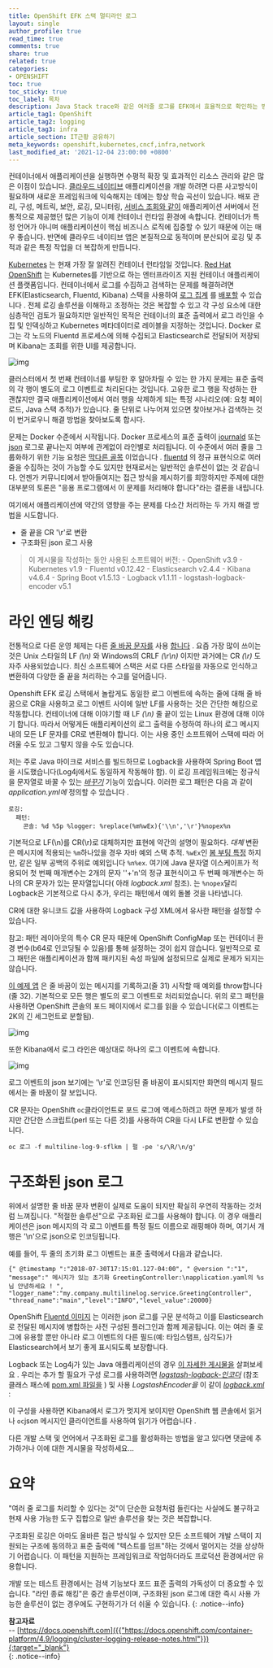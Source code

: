 ```yaml
---
title: OpenShift EFK 스택 멀티라인 로그
layout: single
author_profile: true
read_time: true
comments: true
share: true
related: true
categories:
- OPENSHIFT
toc: true
toc_sticky: true
toc_label: 목차
description: Java Stack trace와 같은 여러줄 로그를 EFK에서 효율적으로 확인하는 방법을 알아봅니다.
article_tag1: OpenShift
article_tag2: logging
article_tag3: infra
article_section: IT근황 공유하기
meta_keywords: openshift,kubernetes,cncf,infra,network
last_modified_at: '2021-12-04 23:00:00 +0800'
---
```


컨테이너에서 애플리케이션을 실행하면 수평적 확장 및 효과적인 리소스 관리와 같은 많은 이점이 있습니다. [클라우드 네이티브](https://www.cncf.io/) 애플리케이션을 개발 하려면 다른 사고방식이 필요하며 새로운 프레임워크에 익숙해지는 데에는 항상 학습 곡선이 있습니다. 배포 관리, 구성, 메트릭, 보안, 로깅, 모니터링, [서비스 조회와 같이](https://developers.redhat.com/books/introducing-istio-service-mesh-microservices/) 애플리케이션 서버에서 전통적으로 제공했던 많은 기능이 이제 컨테이너 런타임 환경에 속합니다. 컨테이너가 특정 언어가 아니며 애플리케이션이 핵심 비즈니스 로직에 집중할 수 있기 때문에 이는 매우 좋습니다. 반면에 클라우드 네이티브 앱은 본질적으로 동적이며 분산되어 로깅 및 추적과 같은 특정 작업을 더 복잡하게 만듭니다.

[Kubernetes](https://kubernetes.io/) 는 현재 가장 잘 알려진 컨테이너 런타임일 것입니다. [Red Hat OpenShift](https://www.openshift.com/) 는 Kubernetes를 기반으로 하는 엔터프라이즈 지원 컨테이너 애플리케이션 플랫폼입니다. 컨테이너에서 로그를 수집하고 검색하는 문제를 해결하려면 EFK(Elasticsearch, Fluentd, Kibana) 스택을 사용하여 [로그 집계](https://docs.openshift.com/container-platform/3.9/install_config/aggregate_logging.html) 를 [배포할](https://docs.openshift.com/container-platform/3.9/install_config/aggregate_logging.html) 수 있습니다 . 전체 로깅 솔루션을 이해하고 조정하는 것은 복잡할 수 있고 각 구성 요소에 대한 심층적인 검토가 필요하지만 일반적인 목적은 컨테이너의 표준 출력에서 로그 라인을 수집 및 인덱싱하고 Kubernetes 메타데이터로 레이블을 지정하는 것입니다. Docker 로그는 각 노드의 Fluentd 프로세스에 의해 수집되고 Elasticsearch로 전달되어 저장되며 Kibana는 조회를 위한 UI를 제공합니다.

![img](https://miro.medium.com/max/1400/1*_LD8Q4OlYGoZa2G1MFJYpA.png)

클러스터에서 첫 번째 컨테이너를 부팅한 후 알아차릴 수 있는 한 가지 문제는 표준 출력의 각 행이 별도의 로그 이벤트로 처리된다는 것입니다. 고유한 로그 행을 작성하는 한 괜찮지만 결국 애플리케이션에서 여러 행을 삭제하게 되는 특정 시나리오(예: 요청 페이로드, Java 스택 추적)가 있습니다. 줄 단위로 나누어져 있으면 찾아보거나 검색하는 것이 번거로우니 해결 방법을 찾아보도록 합시다.

문제는 Docker 수준에서 시작됩니다. Docker 프로세스의 표준 출력이 [journald](https://docs.docker.com/config/containers/logging/journald/) 또는 [json](https://docs.docker.com/config/containers/logging/json-file/) 로그로 끝나는지 여부에 관계없이 라인별로 처리됩니다. 이 수준에서 여러 줄을 그룹화하기 위한 기능 요청은 [막다른 골목](https://github.com/moby/moby/issues/22920#issuecomment-264036710) 이었습니다 . [fluentd](https://github.com/fluent-plugins-nursery/fluent-plugin-concat) 의 정규 표현식으로 여러 줄을 수집하는 것이 가능할 수도 있지만 현재로서는 일반적인 솔루션이 없는 것 같습니다. 언젠가 커뮤니티에서 받아들여지는 접근 방식을 제시하기를 희망하지만 주제에 대한 대부분의 토론은 "응용 프로그램에서 이 문제를 처리해야 합니다"라는 결론을 내립니다.

여기에서 애플리케이션에 약간의 영향을 주는 문제를 다소간 처리하는 두 가지 해결 방법을 시도합니다.

- 줄 끝을 CR '\r'로 변환
- 구조화된 json 로그 사용

> 이 게시물을 작성하는 동안 사용된 소프트웨어 버전:
> \- OpenShift v3.9
> \- Kubernetes v1.9
> \- Fluentd v0.12.42
> \- Elasticsearch v2.4.4
> \- Kibana v4.6.4
> \- Spring Boot v1.5.13
> \- Logback v1.1.11
> \- logstash-logback-encoder v5.1

# 라인 엔딩 해킹

전통적으로 다른 운영 체제는 다른 [줄 바꿈 문자를](https://en.wikipedia.org/wiki/Newline) 사용 [합니다](https://en.wikipedia.org/wiki/Newline) . 요즘 가장 많이 쓰이는 것은 Unix 스타일의 LF *(\n)* 와 Windows의 CRLF *(\r\n)* 이지만 과거에는 CR *(\r)* 도 자주 사용되었습니다. 최신 소프트웨어 스택은 서로 다른 스타일을 자동으로 인식하고 변환하여 다양한 줄 끝을 처리하는 수고를 덜어줍니다.

Openshift EFK 로깅 스택에서 놀랍게도 동일한 로그 이벤트에 속하는 줄에 대해 줄 바꿈으로 CR을 사용하고 로그 이벤트 사이에 일반 LF를 사용하는 것은 간단한 해킹으로 작동합니다. 컨테이너에 대해 이야기할 때 LF *(\n)* 줄 끝이 있는 Linux 환경에 대해 이야기 합니다. 따라서 어떻게든 애플리케이션의 로그 출력을 수정하여 하나의 로그 메시지 내의 모든 LF 문자를 CR로 변환해야 합니다. 이는 사용 중인 소프트웨어 스택에 따라 어려울 수도 있고 그렇지 않을 수도 있습니다.

저는 주로 Java 마이크로 서비스를 빌드하므로 Logback을 사용하여 Spring Boot 앱을 시도했습니다(Log4j에서도 동일하게 작동해야 함). 이 로깅 프레임워크에는 정규식을 문자열로 바꿀 수 있는 [*바꾸기*](https://logback.qos.ch/manual/layouts.html#replace) 기능이 있습니다. 이러한 로그 패턴은 다음 과 같이 *application.yml에* 정의할 수 있습니다 .

```
로깅: 
  패턴: 
    콘솔: %d %5p %logger: %replace(%m%wEx){'\\n','\r'}%nopex%n
```

기본적으로 LF(\n)를 CR(\r)로 대체하지만 표현에 약간의 설명이 필요하다. *대체* 변환은 메시지에 적용되는 `%m`하나있을 경우 자바 예외 스택 추적. `%wEx`인 [봄 부팅 특정](https://docs.spring.io/spring-boot/docs/1.5.13.RELEASE/api/org/springframework/boot/logging/logback/WhitespaceThrowableProxyConverter.html) 하지만, 같은 일부 공백의 주위로 예외입니다 `%n%ex`. 여기에 Java 문자열 이스케이프가 적용되어 첫 번째 매개변수는 2개의 문자 '\'+'n'의 정규 표현식이고 두 번째 매개변수는 하나의 CR 문자가 있는 문자열입니다( 아래 *logback.xml* 참조). 는 `%nopex`달리 Logback은 기본적으로 다시 추가, 우리는 패턴에서 예외 돌볼 것을 나타냅니다.

CR에 대한 유니코드 값을 사용하여 Logback 구성 XML에서 유사한 패턴을 설정할 수 있습니다.

참고: 패턴 레이아웃의 특수 CR 문자 때문에 OpenShift ConfigMap 또는 컨테이너 환경 변수(b64로 인코딩될 수 있음)를 통해 설정하는 것이 쉽지 않습니다. 일반적으로 로그 패턴은 애플리케이션과 함께 패키지된 속성 파일에 설정되므로 실제로 문제가 되지는 않습니다.

[이 예제 앱](https://github.com/bszeti/multiline-log) 은 줄 바꿈이 있는 메시지를 기록하고(줄 31) 시작할 때 예외를 throw합니다(줄 32). 기본적으로 모든 행은 별도의 로그 이벤트로 처리되었습니다. 위의 로그 패턴을 사용하면 OpenShift 콘솔의 포드 페이지에서 로그를 읽을 수 있습니다(로그 이벤트는 2K의 긴 세그먼트로 분할됨).

![img](https://miro.medium.com/max/2000/1*ktphH_HZLNJH2hZQZFodow.png)

또한 Kibana에서 로그 라인은 예상대로 하나의 로그 이벤트에 속합니다.

![img](https://miro.medium.com/max/2000/1*n3CL-GKjNEot1lwzn5RvSg.png)

로그 이벤트의 json 보기에는 '\r'로 인코딩된 줄 바꿈이 표시되지만 화면의 메시지 필드에서는 줄 바꿈이 잘 보입니다.

CR 문자는 OpenShift `oc`클라이언트로 포드 로그에 액세스하려고 하면 문제가 발생 하지만 간단한 스크립트(perl 또는 다른 것)를 사용하여 CR을 다시 LF로 변환할 수 있습니다.

```
oc 로그 -f multiline-log-9-sflkm | 펄 -pe 's/\R/\n/g'
```

# 구조화된 json 로그

위에서 설명한 줄 바꿈 문자 변환이 실제로 도움이 되지만 확실히 우연히 작동하는 것처럼 느껴집니다. "적절한 솔루션"으로 구조화된 로그를 사용해야 합니다. 이 경우 애플리케이션은 json 메시지의 각 로그 이벤트를 특정 필드 이름으로 래핑해야 하며, 여기서 개행은 '\n'으로 json으로 인코딩됩니다.

예를 들어, 두 줄의 초기화 로그 이벤트는 표준 출력에서 다음과 같습니다.

```
{" @timestamp ":"2018-07-30T17:15:01.127-04:00", " @version ":"1", "message":" 메시지가 있는 초기화 GreetingController:\napplication.yaml의 %s님 안녕하세요 ! ", "logger_name":"my.company.multilinelog.service.GreetingController", "thread_name":"main","level":"INFO","level_value":20000}
```

OpenShift [Fluentd 이미지](https://github.com/openshift/origin-aggregated-logging/tree/v3.9.0/fluentd) 는 이러한 json 로그를 구문 분석하고 이를 Elasticsearch로 전달된 메시지에 병합하는 사전 구성된 플러그인과 함께 제공됩니다. 이는 여러 줄 로그에 유용할 뿐만 아니라 로그 이벤트의 다른 필드(예: 타임스탬프, 심각도)가 Elasticsearch에서 보기 좋게 표시되도록 보장합니다.

Logback 또는 Log4j가 있는 Java 애플리케이션의 경우 [이 자세한 게시물을](https://developers.redhat.com/blog/2018/01/22/openshift-structured-application-logs/) 살펴보세요 . 우리는 추가 할 필요가 구성 로그를 사용하려면 [*logstash-logback-인코더*](https://github.com/logstash/logstash-logback-encoder) (참조 클래스 패스에 [pom.xml 파일을](https://github.com/bszeti/multiline-log/blob/master/pom.xml) ) 및 사용 *LogstashEncoder을* 이 같이 [*logback.xml*](https://github.com/bszeti/multiline-log/blob/master/src/main/resources/logback-logstash.xml) :

이 구성을 사용하면 Kibana에서 로그가 멋지게 보이지만 OpenShift 웹 콘솔에서 읽거나 `oc`json 메시지인 클라이언트를 사용하여 읽기가 어렵습니다 .

다른 개발 스택 및 언어에서 구조화된 로그를 활성화하는 방법을 알고 있다면 댓글에 추가하거나 이에 대한 게시물을 작성하세요…

# 요약

"여러 줄 로그를 처리할 수 있다는 것"이 단순한 요청처럼 들린다는 사실에도 불구하고 현재 사용 가능한 도구 집합으로 일반 솔루션을 찾는 것은 복잡합니다.

구조화된 로깅은 아마도 올바른 접근 방식일 수 있지만 모든 소프트웨어 개발 스택이 지원되는 구조에 동의하고 표준 출력에 "텍스트를 덤프"하는 것에서 멀어지는 것을 상상하기 어렵습니다. 이 패턴을 지원하는 프레임워크로 작업하더라도 프로덕션 환경에서만 유용합니다.

개발 또는 테스트 환경에서는 검색 기능보다 포드 표준 출력의 가독성이 더 중요할 수 있습니다. "라인 종료 해킹"은 중간 솔루션이며, 구조화된 json 로그에 대한 즉시 사용 가능한 솔루션이 없는 경우에도 구현하기가 더 쉬울 수 있습니다.
{: .notice--info}

**참고자료** <br>
-- [https://docs.openshift.com]({{"https://docs.openshift.com/container-platform/4.9/logging/cluster-logging-release-notes.html"}}){:target="_blank"} <br>
{: .notice--info}
